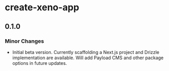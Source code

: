 # create-xeno-app

## 0.1.0

### Minor Changes

- Initial beta version. Currently scaffolding a Next.js project and Drizzle implementation are available. Will add Payload CMS and other package options in future updates.
